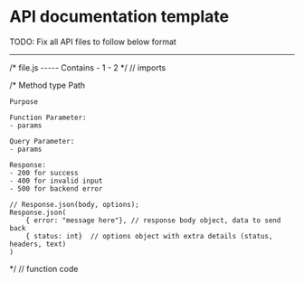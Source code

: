 # API documentation template

TODO: Fix all API files to follow below format

---
/* 
    file.js
    -----
    Contains
    - 1
    - 2
*/
// imports 


/*
    Method type
    Path

    Purpose

    Function Parameter:
    - params

    Query Parameter:
    - params

    Response:
    - 200 for success
    - 400 for invalid input
    - 500 for backend error 

    // Response.json(body, options);
    Response.json( 
        { error: "message here"}, // response body object, data to send back
        { status: int}  // options object with extra details (status, headers, text)
    )
*/
// function code